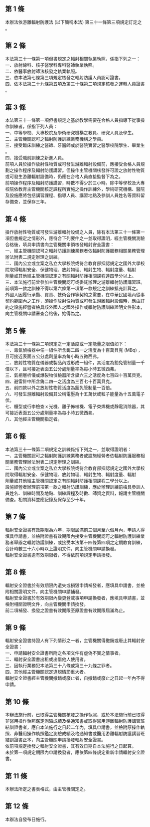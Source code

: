 第 1 條
-------
本辦法依游離輻射防護法 (以下簡稱本法) 第三十一條第三項規定訂定之  
。

第 2 條
-------
本法第三十一條第一項但書規定之輻射相關執業執照，係指下列之一：  
一、放射線科、核子醫學科專科醫師執業執照。  
二、依醫事放射師法核發之執業執照。  
三、依本法第七條第三項規定核發之輻射防護人員認可證書。  
四、依本法第二十九條第五項及第三十條第二項規定核發之運轉人員證書  
    。

第 3 條
-------
本法第三十一條第一項但書規定之基於教學需要在合格人員指導下從事操  
作訓練者，係指下列人員：  
一、中等學校、大專校院及學術研究機構之教員、研究人員及學生。  
二、主管機關認可之輻射防護訓練業務機構之學員。  
三、接受臨床訓練之醫師、牙醫師或於醫院實習之醫學校院學生、畢業生  
    。  
四、接受職前訓練之新進人員。  
前項人員於操作放射性物質或可發生游離輻射設備前，應接受合格人員規  
劃之操作程序及輻射防護講習。但操作主管機關核發許可證之放射性物質  
或可發生游離輻射設備時，仍應在合格人員直接監督下為之。  
前項操作程序及輻射防護講習，時數不得少於三小時。除中等學校及大專  
校院依教育主管機關核定課程所實施之操作訓練外，學術研究機構、醫院  
及設施應將包括講習課程、指導人員、講習地點及參訓人員姓名等資料留  
存備查，並保存三年。

第 4 條
-------
操作放射性物質或可發生游離輻射設備之人員，除有本法第三十一條第一  
項但書規定之情形外，應符合下列要件之一並取得證明，經主管機關測驗  
合格後，填具申請書向主管機關申領核發輻射安全證書：  
一、經主管機關認可之輻射防護訓練業務者依輻射防護服務相關業務管理  
    辦法附表二規定辦理之訓練。  
二、國內公立或立案之私立大學校院或符合教育部採認規定之國外大學校  
    院取得輻射安全、保健物理、放射物理、輻射生物、輻射度量、輻射  
    劑量或其他經主管機關認定之有關輻射防護相關課程達四學分以上。  
三、本法施行前曾參加主管機關認可或委託辦理之游離輻射防護講習班。  
前項第一款之訓練不得以第六條第一項第一款規定之訓練抵充計算之。  
外國人因履行承攬、買賣、技術合作等契約之需要，在中華民國境內從事  
契約範圍內之工作，須操作放射性物質或可發生游離輻射設備時，應由訂  
約之設施經營者檢具該外國人之國外操作或輻射防護訓練證明文件影本，  
向主管機關申請審查合格後，始得為之。

第 5 條
-------
本法第三十一條第二項規定之一定活度或一定能量之限值如下：  
一、毒氣偵檢器中任一組件所含鋂二四一之活度為十百萬貝克 (MBq)  ，  
    且可接近表面五公分處劑量率為每小時五微西弗。  
二、放射性物質在儀器或製品內或形成一組件，其活度為豁免管制量一千  
    倍以下，且可接近表面五公分處劑量率為每小時五微西弗。  
三、氣相層析儀或爆裂物偵檢器所含鎳六三之活度為七百四十百萬貝克。  
四、避雷針中所含鋂二四一之活度為三百七十百萬貝克。  
五、前四款以外之放射性物質活度為豁免管制量一百倍。  
六、可發生游離輻射設備其公稱電壓為十五萬伏或粒子能量為十五萬電子  
    伏。  
七、櫃型或行李檢查ｘ光機、離子佈植機、電子束焊機或靜電消除器，其  
    可接近表面五公分處劑量率為每小時五微西弗。  
八、其他經主管機關指定者。

第 6 條
-------
本法第三十一條第二項規定之訓練係指下列之一，並取得證明者：  
一、主管機關認可之輻射防護訓練業務者或設施經營者依輻射防護服務相  
    關業務管理辦法附表二規定辦理之訓練。  
二、國內公立或立案之私立大學校院或符合教育部採認規定之國外大學校  
    院取得輻射安全、保健物理、放射物理、輻射生物、輻射度量、輻射  
    劑量或其他經主管機關認定之有關輻射防護相關課程二學分以上。  
設施經營者辦理前項第一款之輻射防護訓練，應於辦理訓練前檢具參訓人  
員姓名、訓練時間及地點、訓練課程及時數、師資之資料，報請主管機關  
備查。相關資料並應記錄及保存至少十年。

第 7 條
-------
輻射安全證書有效期限為六年，期限屆滿前三個月至六個月內，申請人得  
填具申請書，並檢附證書有效期限內接受主管機關認可之輻射防護訓練業  
務者舉辦之輻射防護訓練，或接受本法第十四條第四項之定期教育訓練，  
合計時數三十六小時以上證明文件，向主管機關申請換發。  
輻射安全證書逾有效期限者，不得依前項規定申請換發。

第 8 條
-------
輻射安全證書於有效期限內遺失或損毀申請補發者，應填具申請書，並檢  
附相關證明文件，向主管機關申請補發。  
輻射安全證書於有效期限內變更登載事項申請換發者，應填具申請書，並  
檢附相關證明文件，向主管機關申請換發。  
前二項補發、換發之證書有效期限至原證書有效期限屆滿為止。

第 9 條
-------
輻射安全證書持證人有下列情形之一者，主管機關得撤銷或廢止其輻射安  
全證書：  
一、申請輻射安全證書所附之各項文件有虛偽不實之情事者。  
二、輻射安全證書出租或出借他人使用者。  
三、因執行業務犯本法第三十八條或第三十九條之罪者。  
四、其他經主管機關認定違規情節重大者。  
輻射安全證書經主管機關撤銷或廢止者，自撤銷或廢止之日起一年內不得  
申請。

第 10 條
--------
本辦法施行前，已取得主管機關核發之操作執照，或於本法施行前已取得  
非醫用操作執照鑑定測驗成績及格通知書或取得醫用游離輻射防護講習班  
結訓證書者，應自本法施行之日起二年內，填具申請書，並檢附原操作執  
照、非醫用操作執照鑑定測驗成績及格通知書或醫用游離輻射防護講習班  
結訓證書正本，向主管機關申請換發輻射安全證書。  
依前項規定換發之輻射安全證書，其有效日期自本法施行之日起算。  
未於第一項規定期限內申請換發者，應依第四條規定重新申請輻射安全證  
書。

第 11 條
--------
本辦法所定之書表格式，由主管機關定之。

第 12 條
--------
本辦法自發布日施行。

